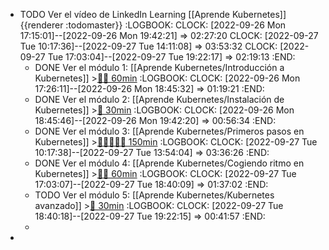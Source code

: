 - TODO Ver el vídeo de LinkedIn Learning [[Aprende Kubernetes]] {{renderer :todomaster}}
  :LOGBOOK:
  CLOCK: [2022-09-26 Mon 17:15:01]--[2022-09-26 Mon 19:42:21] =>  02:27:20
  CLOCK: [2022-09-27 Tue 10:17:36]--[2022-09-27 Tue 14:11:08] =>  03:53:32
  CLOCK: [2022-09-27 Tue 17:03:04]--[2022-09-27 Tue 19:22:17] =>  02:19:13
  :END:
	- DONE Ver el módulo 1: [[Aprende Kubernetes/Introducción a Kubernetes]] >[🍅🍅 60min](#agenda-pomo://?t=f-1664205997403-1800%2Cf-1664208359930-1800)
	  :LOGBOOK:
	  CLOCK: [2022-09-26 Mon 17:26:11]--[2022-09-26 Mon 18:45:32] =>  01:19:21
	  :END:
	- DONE Ver el módulo 2: [[Aprende Kubernetes/Instalación de Kubernetes]] >[🍅 30min](#agenda-pomo://?t=f-1664210834179-1800)
	  :LOGBOOK:
	  CLOCK: [2022-09-26 Mon 18:45:46]--[2022-09-26 Mon 19:42:20] =>  00:56:34
	  :END:
	- DONE Ver el módulo 3: [[Aprende Kubernetes/Primeros pasos en Kubernetes]] >[🍅🍅🍅🍅🍅 150min](#agenda-pomo://?t=f-1664266732978-1800%2Cf-1664268625433-1800%2Cf-1664271529710-1800%2Cf-1664273986402-1800%2Cf-1664275961312-1800)
	  :LOGBOOK:
	  CLOCK: [2022-09-27 Tue 10:17:38]--[2022-09-27 Tue 13:54:04] =>  03:36:26
	  :END:
	- DONE Ver el módulo 4: [[Aprende Kubernetes/Cogiendo ritmo en Kubernetes]] >[🍅🍅 60min](#agenda-pomo://?t=f-1664291223322-1800%2Cf-1664293893827-1800)
	  :LOGBOOK:
	  CLOCK: [2022-09-27 Tue 17:03:07]--[2022-09-27 Tue 18:40:09] =>  01:37:02
	  :END:
	- TODO Ver el módulo 5: [[Aprende Kubernetes/Kubernetes avanzado]] >[🍅 30min](#agenda-pomo://?t=f-1664296834321-1800)
	  :LOGBOOK:
	  CLOCK: [2022-09-27 Tue 18:40:18]--[2022-09-27 Tue 19:22:15] =>  00:41:57
	  :END:
	-
-